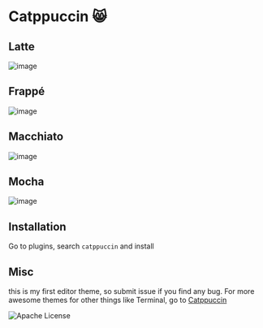 # Catppuccin 😸

## Latte
![image](https://user-images.githubusercontent.com/9583775/175836075-9752fe90-3867-48f0-b527-9c4e18531727.png)

## Frappé
![image](https://user-images.githubusercontent.com/9583775/175836109-c03804b3-4ce5-4127-b436-70a764230f9d.png)

## Macchiato
![image](https://user-images.githubusercontent.com/9583775/175836152-cd3b10e4-7260-49f4-a591-dd6bc343f8b0.png)

## Mocha
![image](https://user-images.githubusercontent.com/9583775/175836180-807080f9-a7fa-44c3-9922-f903911823e8.png)


## Installation

Go to plugins, search `catppuccin` and install

## Misc

this is my first editor theme, so submit issue if you find any bug.
For more awesome themes for other things like Terminal, go to [Catppuccin](https://github.com/catppuccin/catppuccin)

![Apache License](https://img.shields.io/static/v1.svg?style=for-the-badge&label=License&message=APACHE&logoColor=d9e0ee&colorA=302d41&colorB=c9cbff)
